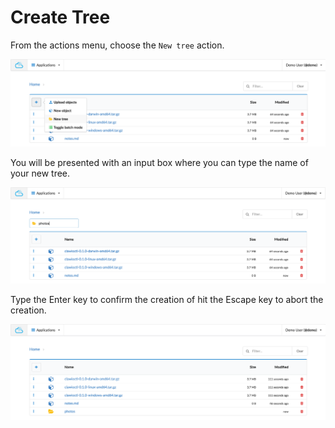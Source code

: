 # Create Tree

From the actions menu, choose the `New tree` action.

![](assets/webui-newtree1.png)

You will be presented with an input box where you can type the name of your new tree.

![](assets/webui-newtree2.png)

Type the Enter key to confirm the creation of hit the Escape key to abort the creation.

![](assets/webui-newtree3.png)

